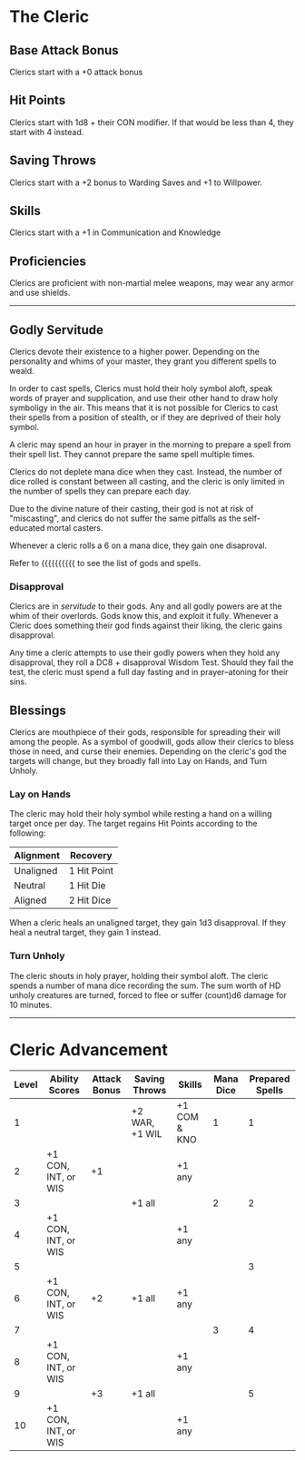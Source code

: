# The Cleric
## Base Attack Bonus
Clerics start with a +0 attack bonus
## Hit Points
Clerics start with 1d8 + their CON modifier. If that would be less than 4, they start with 4 instead.
## Saving Throws
Clerics start with a +2 bonus to Warding Saves and +1 to Willpower.
## Skills
Clerics start with a +1 in Communication and Knowledge
## Proficiencies
Clerics are proficient with non-martial melee weapons, may wear any armor and use shields.
_______________
## Godly Servitude
Clerics devote their existence to a higher power. Depending on the personality and whims of your master, they grant you different spells to weald.

In order to cast spells, Clerics must hold their holy symbol aloft, speak words of prayer and supplication, and use their other hand to draw holy symboligy in the air. This means that it is not possible for Clerics to cast their spells from a position of stealth, or if they are deprived of their holy symbol.

A cleric may spend an hour in prayer in the morning to prepare a spell from their spell list. They cannot prepare the same spell multiple times. 

Clerics do not deplete mana dice when they cast. Instead, the number of dice rolled is constant between all casting, and the cleric is only limited in the number of spells they can prepare each day.

Due to the divine nature of their casting, their god is not at risk of "miscasting", and clerics do not suffer the same pitfalls as the self-educated mortal casters.

Whenever a cleric rolls a 6 on a mana dice, they gain one disaproval.

Refer to {{{{{{{{{{ to see the list of gods and spells.
### Disapproval
Clerics are in *servitude* to their gods. Any and all godly powers are at the whim of their overlords. Gods know this, and exploit it fully. Whenever a Cleric does something their god finds against their liking, the cleric gains disapproval.

Any time a cleric attempts to use their godly powers when they hold any disapproval, they roll a DC8 + disapproval Wisdom Test. Should they fail the test, the cleric must spend a full day fasting and in prayer–atoning for their sins.
## Blessings
Clerics are mouthpiece of their gods, responsible for spreading their will among the people. As a symbol of goodwill, gods allow their clerics to bless those in need, and curse their enemies. Depending on the cleric's god the targets will change, but they broadly fall into Lay on Hands, and Turn Unholy.
### Lay on Hands
The cleric may hold their holy symbol while resting a hand on a willing target once per day. The target regains Hit Points according to the following:

| Alignment | Recovery    |
| --------- | ----------- |
| Unaligned | 1 Hit Point |
| Neutral   | 1 Hit Die   |
| Aligned   | 2 Hit Dice  |

When a cleric heals an unaligned target, they gain 1d3 disapproval. If they heal a neutral target, they gain 1 instead.
### Turn Unholy
The cleric shouts in holy prayer, holding their symbol aloft. The cleric spends a number of mana dice recording the sum. The sum worth of HD unholy creatures are turned, forced to flee or suffer (count)d6 damage for 10 minutes.
_______________
# Cleric Advancement
| Level | Ability Scores      | Attack Bonus | Saving Throws  | Skills       | Mana Dice | Prepared Spells |
| ----- | ------------------- | ------------ | -------------- | ------------ | --------- | --------------- |
| 1     |                     |              | +2 WAR, +1 WIL | +1 COM & KNO | 1         | 1               |
| 2     | +1 CON, INT, or WIS | +1           |                | +1 any       |           |                 |
| 3     |                     |              | +1 all         |              | 2         | 2               |
| 4     | +1 CON, INT, or WIS |              |                | +1 any       |           |                 |
| 5     |                     |              |                |              |           | 3               |
| 6     | +1 CON, INT, or WIS | +2           | +1 all         | +1 any       |           |                 |
| 7     |                     |              |                |              | 3         | 4               |
| 8     | +1 CON, INT, or WIS |              |                | +1 any       |           |                 |
| 9     |                     | +3           | +1 all         |              |           | 5               |
| 10    | +1 CON, INT, or WIS |              |                | +1 any       |           |                 |
